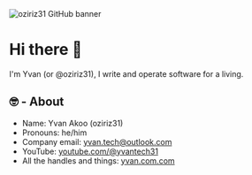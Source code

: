 <img src="https://media.licdn.com/dms/image/C4E16AQERwRKCxK7z6w/profile-displaybackgroundimage-shrink_350_1400/0/1649946221474?e=1707955200&v=beta&t=6VqauIgXgfOzl-prevqXNMq9IHe23WtfbaZFuU_2SRo" alt="oziriz31 GitHub banner" />

# Hi there 👋 
I'm Yvan (or @oziriz31), I write and operate software for a living.

## 🤓 - About

- Name: Yvan Akoo (oziriz31)
- Pronouns: he/him
- Company email: yvan.tech@outlook.com  
- YouTube: [youtube.com/@yvantech31](https://www.youtube.com/@YvanTech31) 
- All the handles and things: [yvan.com.com](http://yvanakoo.com/)
